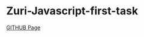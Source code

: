 # Zuri-Javascript-first-task
[GITHUB Page](https://agbenigaagboola.github.io/Zuri-Javascript-first-task/)
